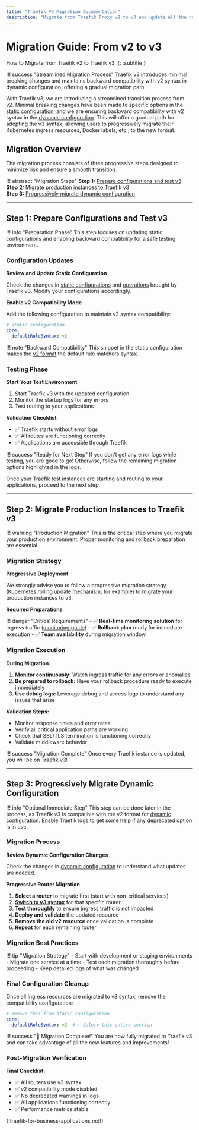 ```yaml
---
title: "Traefik V3 Migration Documentation"
description: "Migrate from Traefik Proxy v2 to v3 and update all the necessary configurations to take advantage of all the improvements. Read the technical documentation."
---
```


# Migration Guide: From v2 to v3

How to Migrate from Traefik v2 to Traefik v3.
{: .subtitle }

!!! success "Streamlined Migration Process"
    Traefik v3 introduces minimal breaking changes and maintains backward compatibility with v2 syntax in dynamic configuration, offering a gradual migration path.

With Traefik v3, we are introducing a streamlined transition process from v2. Minimal breaking changes have been made to specific options in the [static configuration](./v2-to-v3-details.md#install-configuration-changes "Link to install configuration changes"), and we are ensuring backward compatibility with v2 syntax in the [dynamic configuration](./v2-to-v3-details.md#routing-configuration-changes "Link to routing configuration changes"). This will offer a gradual path for adopting the v3 syntax, allowing users to progressively migrate their Kubernetes ingress resources, Docker labels, etc., to the new format.

## Migration Overview

The migration process consists of three progressive steps designed to minimize risk and ensure a smooth transition:

!!! abstract "Migration Steps"
    **Step 1:** [Prepare configurations and test v3](#step-1-prepare-configurations-and-test-v3)  
    **Step 2:** [Migrate production instances to Traefik v3](#step-2-migrate-production-instances-to-traefik-v3)  
    **Step 3:** [Progressively migrate dynamic configuration](#step-3-progressively-migrate-dynamic-configuration)

---

## Step 1: Prepare Configurations and Test v3

!!! info "Preparation Phase"
    This step focuses on updating static configurations and enabling backward compatibility for a safe testing environment.

### Configuration Updates

**Review and Update Static Configuration**

Check the changes in [static configurations](./v2-to-v3-details.md#install-configuration-changes "Link to install configuration changes") and [operations](./v2-to-v3-details.md#operations-changes "Link to operations changes") brought by Traefik v3. Modify your configurations accordingly.

**Enable v2 Compatibility Mode**

Add the following configuration to maintain v2 syntax compatibility:

```yaml
# static configuration
core:
  defaultRuleSyntax: v2
```

!!! note "Backward Compatibility"
    This snippet in the static configuration makes the [v2 format](../migrate/v2-to-v3-details.md#configure-the-default-syntax-in-static-configuration "Link to configure default syntax in static config") the default rule matchers syntax.

### Testing Phase

**Start Your Test Environment**

1. Start Traefik v3 with the updated configuration
2. Monitor the startup logs for any errors
3. Test routing to your applications

**Validation Checklist**

- ✅ Traefik starts without error logs
- ✅ All routes are functioning correctly  
- ✅ Applications are accessible through Traefik

!!! success "Ready for Next Step"
    If you don't get any error logs while testing, you are good to go! Otherwise, follow the remaining migration options highlighted in the logs.

Once your Traefik test instances are starting and routing to your applications, proceed to the next step.

---

## Step 2: Migrate Production Instances to Traefik v3

!!! warning "Production Migration"
    This is the critical step where you migrate your production environment. Proper monitoring and rollback preparation are essential.

### Migration Strategy

**Progressive Deployment**

We strongly advise you to follow a progressive migration strategy ([Kubernetes rolling update mechanism](https://kubernetes.io/docs/tutorials/kubernetes-basics/update/update-intro/ "Link to the Kubernetes rolling update documentation"), for example) to migrate your production instances to v3.

**Required Preparations**

!!! danger "Critical Requirements"
    - ✅ **Real-time monitoring solution** for ingress traffic ([monitoring guide](https://traefik.io/blog/capture-traefik-metrics-for-apps-on-kubernetes-with-prometheus/ "Link to the blog on capturing Traefik metrics with Prometheus"))
    - ✅ **Rollback plan** ready for immediate execution
    - ✅ **Team availability** during migration window

### Migration Execution

**During Migration:**

1. **Monitor continuously:** Watch ingress traffic for any errors or anomalies
2. **Be prepared to rollback:** Have your rollback procedure ready to execute immediately
3. **Use debug logs:** Leverage debug and access logs to understand any issues that arise

**Validation Steps:**

- Monitor response times and error rates
- Verify all critical application paths are working
- Check that SSL/TLS termination is functioning correctly
- Validate middleware behavior

!!! success "Migration Complete"
    Once every Traefik instance is updated, you will be on Traefik v3!

---

## Step 3: Progressively Migrate Dynamic Configuration

!!! info "Optional Immediate Step"
    This step can be done later in the process, as Traefik v3 is compatible with the v2 format for [dynamic configuration](./v2-to-v3-details.md#routing-configuration-changes "Link to routing configuration changes"). Enable Traefik logs to get some help if any deprecated option is in use.

### Migration Process

**Review Dynamic Configuration Changes**

Check the changes in [dynamic configuration](./v2-to-v3-details.md#routing-configuration-changes "Link to routing configuration changes") to understand what updates are needed.

**Progressive Router Migration**

1. **Select a router** to migrate first (start with non-critical services)
2. **[Switch to v3 syntax](./v2-to-v3-details.md#configure-the-syntax-per-router "Link to configuring the syntax per router")** for that specific router
3. **Test thoroughly** to ensure ingress traffic is not impacted
4. **Deploy and validate** the updated resource
5. **Remove the old v2 resource** once validation is complete
6. **Repeat** for each remaining router

### Migration Best Practices

!!! tip "Migration Strategy"
    - Start with development or staging environments
    - Migrate one service at a time
    - Test each migration thoroughly before proceeding
    - Keep detailed logs of what was changed

### Final Configuration Cleanup

Once all Ingress resources are migrated to v3 syntax, remove the compatibility configuration:

```yaml
# Remove this from static configuration
core:
  defaultRuleSyntax: v2  # ← Delete this entire section
```

!!! success "🎉 Migration Complete!"
    You are now fully migrated to Traefik v3 and can take advantage of all the new features and improvements!

### Post-Migration Verification

**Final Checklist:**

- ✅ All routers use v3 syntax
- ✅ v2 compatibility mode disabled
- ✅ No deprecated warnings in logs
- ✅ All applications functioning correctly
- ✅ Performance metrics stable

{!traefik-for-business-applications.md!}
